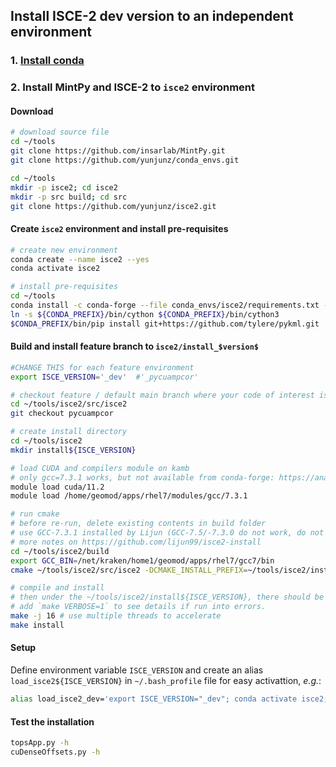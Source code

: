 ## Install ISCE-2 dev version to an independent environment

### 1. [Install conda](../README.md#1-install-conda)

### 2. Install MintPy and ISCE-2 to `isce2` environment

#### Download

```bash
# download source file
cd ~/tools
git clone https://github.com/insarlab/MintPy.git
git clone https://github.com/yunjunz/conda_envs.git

cd ~/tools
mkdir -p isce2; cd isce2
mkdir -p src build; cd src
git clone https://github.com/yunjunz/isce2.git
```

#### Create `isce2` environment and install pre-requisites

```bash
# create new environment
conda create --name isce2 --yes
conda activate isce2

# install pre-requisites
cd ~/tools
conda install -c conda-forge --file conda_envs/isce2/requirements.txt --file MintPy/docs/conda.txt --yes
ln -s ${CONDA_PREFIX}/bin/cython ${CONDA_PREFIX}/bin/cython3
$CONDA_PREFIX/bin/pip install git+https://github.com/tylere/pykml.git
```

#### Build and install feature branch to `isce2/install_$version$`

```bash
#CHANGE THIS for each feature environment
export ISCE_VERSION='_dev'  #'_pycuampcor'

# checkout feature / default main branch where your code of interest is, i.e. pycuampcor, alos2, main, etc.
cd ~/tools/isce2/src/isce2
git checkout pycuampcor

# create install directory
cd ~/tools/isce2
mkdir install${ISCE_VERSION}

# load CUDA and compilers module on kamb
# only gcc=7.3.1 works, but not available from conda-forge: https://anaconda.org/conda-forge/gcc_linux-64/files?type=conda
module load cuda/11.2
module load /home/geomod/apps/rhel7/modules/gcc/7.3.1

# run cmake
# before re-run, delete existing contents in build folder
# use GCC-7.3.1 installed by Lijun (GCC-7.5/-7.3.0 do not work, do not know why)
# more notes on https://github.com/lijun99/isce2-install
cd ~/tools/isce2/build
export GCC_BIN=/net/kraken/home1/geomod/apps/rhel7/gcc7/bin
cmake ~/tools/isce2/src/isce2 -DCMAKE_INSTALL_PREFIX=~/tools/isce2/install${ISCE_VERSION} -DCMAKE_CUDA_FLAGS="-arch=sm_60" -DCMAKE_PREFIX_PATH=${CONDA_PREFIX} -DCMAKE_BUILD_TYPE=Release -DCMAKE_C_COMPILER=${GCC_BIN}/gcc -DCMAKE_CXX_COMPILER=${GCC_BIN}/g++ -DCMAKE_Fortran_COMPILER=${GCC_BIN}/gfortran

# compile and install
# then under the ~/tools/isce2/install${ISCE_VERSION}, there should be `bin` and `packages` folder
# add `make VERBOSE=1` to see details if run into errors.
make -j 16 # use multiple threads to accelerate
make install
```

#### Setup

Define environment variable `ISCE_VERSION` and create an alias `load_isce2${ISCE_VERSION}` in `~/.bash_profile` file for easy activattion, _e.g._:

```bash
alias load_isce2_dev='export ISCE_VERSION="_dev"; conda activate isce2; source ~/tools/conda_envs/isce2/config.rc'
```

#### Test the installation

```bash
topsApp.py -h
cuDenseOffsets.py -h
```
